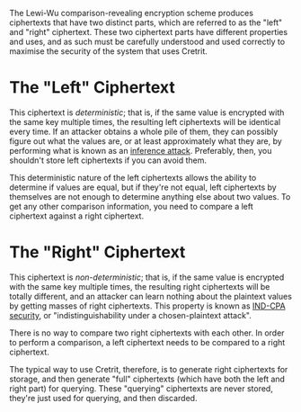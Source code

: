 The Lewi-Wu comparison-revealing encryption scheme produces ciphertexts that have two distinct parts, which are referred to as the "left" and "right" ciphertext.
These two ciphertext parts have different properties and uses, and as such must be carefully understood and used correctly to maximise the security of the system that uses Cretrit.


# The "Left" Ciphertext

This ciphertext is *deterministic*; that is, if the same value is encrypted with the same key multiple times, the resulting left ciphertexts will be identical every time.
If an attacker obtains a whole pile of them, they can possibly figure out what the values are, or at least approximately what they are, by performing what is known as an [inference attack](https://en.wikipedia.org/wiki/Inference_attack).
Preferably, then, you shouldn't store left ciphertexts if you can avoid them.

This deterministic nature of the left ciphertexts allows the ability to determine if values are equal, but if they're not equal, left ciphertexts by themselves are not enough to determine anything else about two values.
To get any other comparison information, you need to compare a left ciphertext against a right ciphertext.


# The "Right" Ciphertext

This ciphertext is *non-deterministic*; that is, if the same value is encrypted with the same key multiple times, the resulting right ciphertexts will be totally different, and an attacker can learn nothing about the plaintext values by getting masses of right ciphertexts.
This property is known as [IND-CPA security](https://en.wikipedia.org/wiki/Ciphertext_indistinguishability), or "indistinguishability under a chosen-plaintext attack".

There is no way to compare two right ciphertexts with each other.
In order to perform a comparison, a left ciphertext needs to be compared to a right ciphertext.

The typical way to use Cretrit, therefore, is to generate right ciphertexts for storage, and then generate "full" ciphertexts (which have both the left and right part) for querying.
These "querying" ciphertexts are never stored, they're just used for querying, and then discarded.
